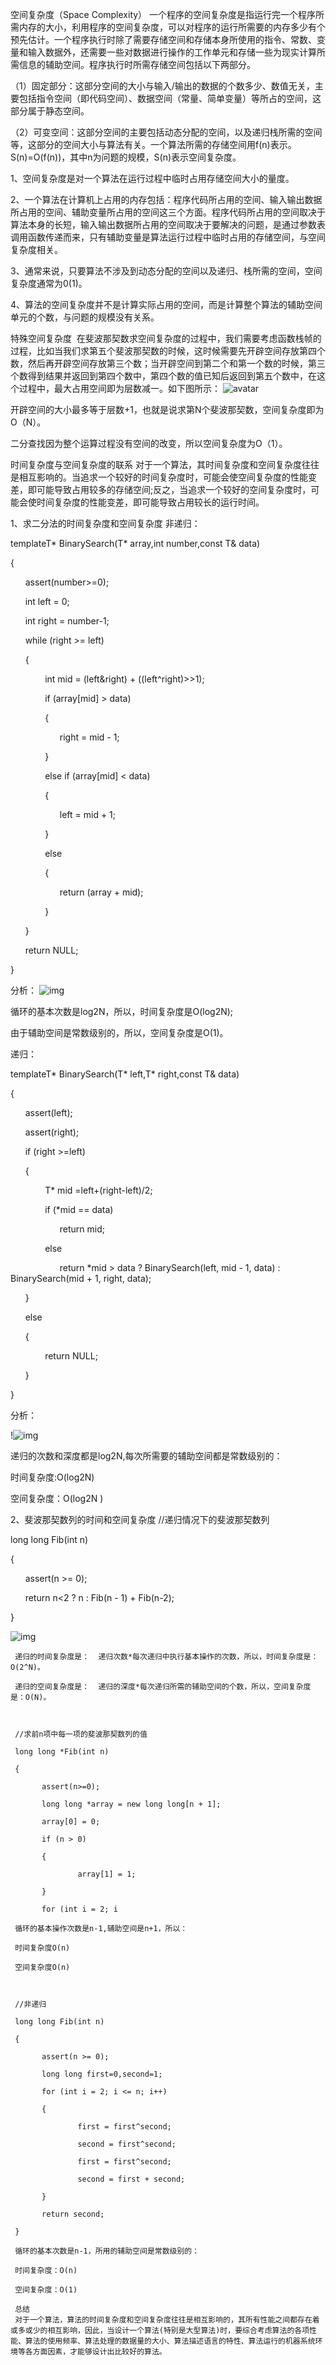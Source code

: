空间复杂度（Space Complexity）
 一个程序的空间复杂度是指运行完一个程序所需内存的大小，利用程序的空间复杂度，可以对程序的运行所需要的内存多少有个预先估计。一个程序执行时除了需要存储空间和存储本身所使用的指令、常数、变量和输入数据外，还需要一些对数据进行操作的工作单元和存储一些为现实计算所需信息的辅助空间。程序执行时所需存储空间包括以下两部分。 
 
 （1）固定部分：这部分空间的大小与输入/输出的数据的个数多少、数值无关，主要包括指令空间（即代码空间）、数据空间（常量、简单变量）等所占的空间，这部分属于静态空间。 
 
 （2）可变空间：这部分空间的主要包括动态分配的空间，以及递归栈所需的空间等，这部分的空间大小与算法有关。一个算法所需的存储空间用f(n)表示。S(n)=O(f(n))，其中n为问题的规模，S(n)表示空间复杂度。
 
 1、空间复杂度是对一个算法在运行过程中临时占用存储空间大小的量度。
 
 2、一个算法在计算机上占用的内存包括：程序代码所占用的空间、输入输出数据所占用的空间、辅助变量所占用的空间这三个方面。程序代码所占用的空间取决于算法本身的长短，输入输出数据所占用的空间取决于要解决的问题，是通过参数表调用函数传递而来，只有辅助变量是算法运行过程中临时占用的存储空间，与空间复杂度相关。
 
 3、通常来说，只要算法不涉及到动态分配的空间以及递归、栈所需的空间，空间复杂度通常为0(1)。
 
 4、算法的空间复杂度并不是计算实际占用的空间，而是计算整个算法的辅助空间单元的个数，与问题的规模没有关系。
 
 
 特殊空间复杂度 
 在斐波那契数求空间复杂度的过程中，我们需要考虑函数栈帧的过程，比如当我们求第五个斐波那契数的时候，这时候需要先开辟空间存放第四个数，然后再开辟空间存放第三个数；当开辟空间到第二个和第一个数的时候，第三个数得到结果并返回到第四个数中，第四个数的值已知后返回到第五个数中，在这个过程中，最大占用空间即为层数减一。如下图所示：
  ![avatar](/img/13491454-5008e96d7bbb11fd.webp) 
  
  开辟空间的大小最多等于层数+1，也就是说求第N个斐波那契数，空间复杂度即为O（N）。 
  
  二分查找因为整个运算过程没有空间的改变，所以空间复杂度为O（1）。
  
  
  
  时间复杂度与空间复杂度的联系
  对于一个算法，其时间复杂度和空间复杂度往往是相互影响的。当追求一个较好的时间复杂度时，可能会使空间复杂度的性能变差，即可能导致占用较多的存储空间;反之，当追求一个较好的空间复杂度时，可能会使时间复杂度的性能变差，即可能导致占用较长的运行时间。
  
  1、求二分法的时间复杂度和空间复杂度
  非递归：
  
  templateT* BinarySearch(T* array,int number,const T& data)
  
  {
  
        assert(number>=0);
  
        int left = 0;
  
        int right = number-1;
  
        while (right >= left)
  
        {
  
                int mid = (left&right) + ((left^right)>>1);
  
                if (array[mid] > data)
  
                {
  
                      right = mid - 1;
  
                }
  
                else if (array[mid] < data)
  
                {
  
                      left = mid + 1;
  
                }
  
                else
  
                {
  
                      return (array + mid);
  
                }
  
        }
  
        return NULL;
  
  }
  
  分析：
![img](img/13491454-a5147f9145c14726.webp)  

  循环的基本次数是log2N，所以，时间复杂度是O(log2N);
  
  由于辅助空间是常数级别的，所以，空间复杂度是O(1)。
  
  
  
  递归：
  
  templateT* BinarySearch(T* left,T* right,const T& data)
  
  {
  
        assert(left);
  
        assert(right);
  
        if (right >=left)
  
        {
  
                T* mid =left+(right-left)/2;
  
                if (*mid == data)
  
                      return mid;
  
                else
  
                      return *mid > data ? BinarySearch(left, mid - 1, data) : BinarySearch(mid + 1, right, data);
  
        }
  
        else
  
        {
  
                return NULL;
  
        }
  
  }
  
  分析：
  
   !![img](img/13491454-1c517bea46927c8d.webp)
   
 递归的次数和深度都是log2N,每次所需要的辅助空间都是常数级别的：
 
 时间复杂度:O(log2N)
 
 空间复杂度：O(log2N )
 
 
 
 2、斐波那契数列的时间和空间复杂度
 //递归情况下的斐波那契数列
 
 long long Fib(int n)
 
 {
 
       assert(n >= 0);
 
       return n<2 ? n : Fib(n - 1) + Fib(n-2);
 
 }
 
 
![img](img/13491454-dbc49fcca4e70067.webp) 

     递归的时间复杂度是：  递归次数*每次递归中执行基本操作的次数，所以，时间复杂度是： O(2^N)。
     
     递归的空间复杂度是：  递归的深度*每次递归所需的辅助空间的个数，所以，空间复杂度是：O(N)。
     
     
     
     //求前n项中每一项的斐波那契数列的值
     
     long long *Fib(int n)
     
     {
     
           assert(n>=0);
     
           long long *array = new long long[n + 1];
     
           array[0] = 0;
     
           if (n > 0)
     
           {
     
                   array[1] = 1;
     
           }
     
           for (int i = 2; i
     
     循环的基本操作次数是n-1,辅助空间是n+1，所以：
     
     时间复杂度O(n)
     
     空间复杂度O(n)
     
     
     
     //非递归
     
     long long Fib(int n)
     
     {
     
           assert(n >= 0);
     
           long long first=0,second=1;
     
           for (int i = 2; i <= n; i++)
     
           {
     
                   first = first^second;
     
                   second = first^second;
     
                   first = first^second;
     
                   second = first + second;
     
           }
     
           return second;
     
     }
     
     循环的基本次数是n-1，所用的辅助空间是常数级别的：
     
     时间复杂度：O(n)
     
     空间复杂度：O(1)
     
     总结
     对于一个算法，算法的时间复杂度和空间复杂度往往是相互影响的，其所有性能之间都存在着或多或少的相互影响，因此，当设计一个算法(特别是大型算法)时，要综合考虑算法的各项性能、算法的使用频率、算法处理的数据量的大小、算法描述语言的特性、算法运行的机器系统环境等各方面因素，才能够设计出比较好的算法。
     